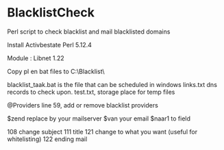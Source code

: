 # BlacklistCheck
Perl script to check blacklist and mail blacklisted domains

Install Activbestate Perl 5.12.4

Module : Libnet 1.22

Copy pl en bat files to C:\Blacklist\

blacklist_taak.bat is the file that can be scheduled in windows
links.txt dns records to check upon.
test.txt,  storage place for temp files

@Providers line 59, add or remove blacklist providers

$zend replace by your mailserver
$van your email
$naar1 to field

108 change subject
111 title
121 change to what you want (useful for whitelisting)
122 ending mail

